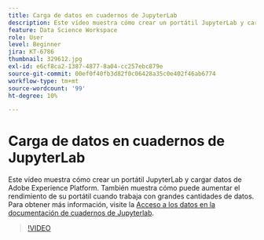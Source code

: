 ```yaml
---
title: Carga de datos en cuadernos de JupyterLab
description: Este vídeo muestra cómo crear un portátil JupyterLab y cargar datos de Adobe Experience Platform. También muestra cómo puede aumentar el rendimiento de su portátil cuando trabaja con grandes cantidades de datos.
feature: Data Science Workspace
role: User
level: Beginner
jira: KT-6786
thumbnail: 329612.jpg
exl-id: e6cf8ca2-1387-4877-8a04-cc257ebc879e
source-git-commit: 00ef0f40fb3d82f0c06428a35c0e402f46ab6774
workflow-type: tm+mt
source-wordcount: '99'
ht-degree: 10%

---
```


# Carga de datos en cuadernos de JupyterLab

Este vídeo muestra cómo crear un portátil JupyterLab y cargar datos de Adobe Experience Platform. También muestra cómo puede aumentar el rendimiento de su portátil cuando trabaja con grandes cantidades de datos. Para obtener más información, visite la [Acceso a los datos en la documentación de cuadernos de Jupyterlab](https://experienceleague.adobe.com/docs/experience-platform/data-science-workspace/jupyterlab/access-notebook-data.html).

>[!VIDEO](https://video.tv.adobe.com/v/329612?learn=on)
